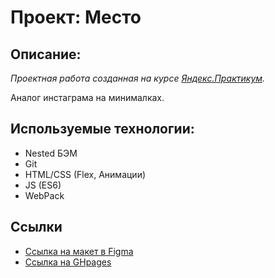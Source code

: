# Проект: Место 

## Описание: 

*Проектная работа созданная на курсе [Яндекс.Практикум](https://praktikum.yandex.ru/).*

Аналог инстаграма на минималках.

## Используемые технологии: 

* Nested БЭМ
* Git 
* HTML/CSS (Flex, Анимации)
* JS (ES6)
* WebPack

## Ссылки

* [Ссылка на макет в Figma](https://www.figma.com/file/2cn9N9jSkmxD84oJik7xL7/JavaScript.-Sprint-4?node-id=0%3A1)
* [Ссылка на GHpages](https://allxy.github.io/mesto/)

